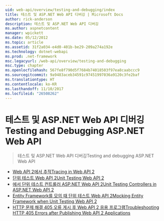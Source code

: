 ```yaml
---
uid: web-api/overview/testing-and-debugging/index
title: 테스트 및 ASP.NET Web API 디버깅 | Microsoft Docs
author: rick-anderson
description: 테스트 및 ASP.NET Web API 디버깅
ms.author: aspnetcontent
manager: wpickett
ms.date: 05/12/2012
ms.topic: article
ms.assetid: 31f2a034-e4d0-401b-be29-209a274a192e
ms.technology: dotnet-webapi
ms.prod: .net-framework
msc.legacyurl: /web-api/overview/testing-and-debugging
msc.type: chapter
ms.openlocfilehash: 567fe8f790d5f7684b74018503f97ea8caabccc9
ms.sourcegitcommit: 9a9483aceb34591c97451997036a9120c3fe2baf
ms.translationtype: HT
ms.contentlocale: ko-KR
ms.lasthandoff: 11/10/2017
ms.locfileid: "26508262"
---
```

<a name="testing-and-debugging-aspnet-web-api"></a><span data-ttu-id="2a21a-103">테스트 및 ASP.NET Web API 디버깅</span><span class="sxs-lookup"><span data-stu-id="2a21a-103">Testing and Debugging ASP.NET Web API</span></span>
====================
> <span data-ttu-id="2a21a-104">테스트 및 ASP.NET Web API 디버깅</span><span class="sxs-lookup"><span data-stu-id="2a21a-104">Testing and debugging ASP.NET Web API</span></span>


- [<span data-ttu-id="2a21a-105">Web API 2에서 추적</span><span class="sxs-lookup"><span data-stu-id="2a21a-105">Tracing in Web API 2</span></span>](tracing-in-aspnet-web-api.md)
- [<span data-ttu-id="2a21a-106">단위 테스트 Web API 2</span><span class="sxs-lookup"><span data-stu-id="2a21a-106">Unit Testing Web API 2</span></span>](unit-testing-with-aspnet-web-api.md)
- [<span data-ttu-id="2a21a-107">에서 단위 테스트 컨트롤러 ASP.NET Web API 2</span><span class="sxs-lookup"><span data-stu-id="2a21a-107">Unit Testing Controllers in ASP.NET Web API 2</span></span>](unit-testing-controllers-in-web-api.md)
- [<span data-ttu-id="2a21a-108">Entity Framework를 모의 때 단위 테스트 Web API 2</span><span class="sxs-lookup"><span data-stu-id="2a21a-108">Mocking Entity Framework when Unit Testing Web API 2</span></span>](mocking-entity-framework-when-unit-testing-aspnet-web-api-2.md)
- [<span data-ttu-id="2a21a-109">HTTP 문제 해결 405 오류 게시 후 Web API 2 응용 프로그램</span><span class="sxs-lookup"><span data-stu-id="2a21a-109">Troubleshooting HTTP 405 Errors after Publishing Web API 2 Applications</span></span>](troubleshooting-http-405-errors-after-publishing-web-api-applications.md)
